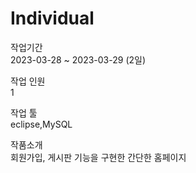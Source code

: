 # Individual
작업기간	
2023-03-28 ~ 2023-03-29 (2일)

작업 인원	
1

작업 툴	
eclipse,MySQL

작품소개	
회원가입, 게시판 기능을 구현한 간단한 홈페이지
